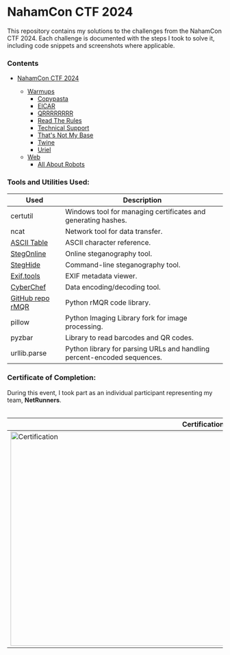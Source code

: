 # NahamCon CTF 2024 

This repository contains my solutions to the challenges from the NahamCon CTF 2024. Each challenge is documented with the steps I took to solve it, including code snippets and screenshots where applicable.

### Contents
- <a href="https://github.com/fabiancruzcs/CTF-Writeups/tree/main/NahamCon-CTF-2024">NahamCon CTF 2024</a> </br>

  - <a href="https://github.com/fabiancruzcs/CTF-Writeups/tree/main/NahamCon-CTF-2024/Warmups">Warmups</a> </br> 
    - <a href="https://github.com/fabiancruzcs/CTF-Writeups/blob/main/NahamCon-CTF-2024/Warmups/Copypasta.md">Copypasta</a> </br> 
    - <a href="https://github.com/fabiancruzcs/CTF-Writeups/blob/main/NahamCon-CTF-2024/Warmups/EICAR.md">EICAR</a> </br> 
    - <a href="https://github.com/fabiancruzcs/CTF-Writeups/blob/main/NahamCon-CTF-2024/Warmups/QRRRRRRRR.md">QRRRRRRRR</a> </br>  
    - <a href="https://github.com/fabiancruzcs/CTF-Writeups/blob/main/NahamCon-CTF-2024/Warmups/Read the Rules.md">Read The Rules</a> </br>  
    - <a href="https://github.com/fabiancruzcs/CTF-Writeups/blob/main/NahamCon-CTF-2024/Warmups/Technical Support.md">Technical Support</a> </br> 
    - <a href="https://github.com/fabiancruzcs/CTF-Writeups/blob/main/NahamCon-CTF-2024/Warmups/That's Not My Base.md">That's Not My Base</a> </br>  
    - <a href="https://github.com/fabiancruzcs/CTF-Writeups/blob/main/NahamCon-CTF-2024/Warmups/Twine.md">Twine</a> </br>  
    - <a href="https://github.com/fabiancruzcs/CTF-Writeups/blob/main/NahamCon-CTF-2024/Warmups/Uriel.md">Uriel</a> </br>
  - <a href="https://github.com/fabiancruzcs/CTF-Writeups/tree/main/NahamCon-CTF-2024/Web">Web</a> </br>
    - <a href="https://github.com/fabiancruzcs/CTF-Writeups/blob/main/NahamCon-CTF-2024/Web/All%20About%20Robots.md">All About Robots</a> </br>


<h3>Tools and Utilities Used:</h3>

| Used               | Description                                     |
|--------------------|-------------------------------------------------|
| certutil           | Windows tool for managing certificates and generating hashes. |
| ncat               | Network tool for data transfer.                 |
| [ASCII Table](https://www.ascii-code.com)    | ASCII character reference.                       |
| [StegOnline](https://georgeom.net/StegOnline/upload) | Online steganography tool.                       |
| [StegHide](https://sourceforge.net/projects/steghide)  | Command-line steganography tool.                 |
| [Exif.tools](https://exif.tools)            | EXIF metadata viewer.                            |
| [CyberChef](https://gchq.github.io/CyberChef)        | Data encoding/decoding tool.                     |
| [GitHub repo rMQR](https://github.com/OUDON/rmqrcode-python) | Python rMQR code library.                      |
| pillow              | Python Imaging Library fork for image processing.                |  
| pyzbar | Library to read barcodes and QR codes.                  |
| urllib.parse  | Python library for parsing URLs and handling percent-encoded sequences. |


<h3>Certificate of Completion:</h3>
During this event, I took part as an individual participant representing my team, <strong>NetRunners</strong>.  </br>
<br>

  | Certification | 
  |--------------------|
  | <img src="https://imgur.com/1Vq1BUF.png" title="Certification" alt="Certification" width="900" height="500"/> |
</div>
